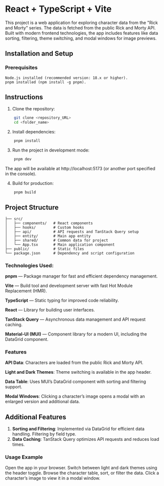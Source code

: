 # React + TypeScript + Vite

This project is a web application for exploring character data from the "Rick and Morty" series. The data is fetched from the public Rick and Morty API. Built with modern frontend technologies, the app includes features like data sorting, filtering, theme switching, and modal windows for image previews.

## Installation and Setup
### Prerequisites

    Node.js installed (recommended version: 18.x or higher).
    pnpm installed (npm install -g pnpm).

## Instructions

1. Clone the repository:
```sh
    git clone <repository_URL>
    cd <folder_name>
```

2. Install dependencies:
```sh
    pnpm install
```

3. Run the project in development mode:

```sh
    pnpm dev
```
The app will be available at http://localhost:5173 (or another port specified in the console).

4. Build for production:
```sh
    pnpm build
```

## Project Structure
```
├── src/
│   ├── components/   # React components
│   ├── hooks/        # Custom hooks
│   ├── api/          # API requests and TanStack Query setup
│   ├── entity/       # Main app entity
│   ├── shared/       # Common data for project
│   └── App.tsx       # Main application component
├── public/           # Static files
└── package.json      # Dependency and script configuration
```

### Technologies Used:

**pnpm** — Package manager for fast and efficient dependency management.

**Vite** — Build tool and development server with fast Hot Module Replacement (HMR).

**TypeScript** — Static typing for improved code reliability.

**React** — Library for building user interfaces.

**TanStack Query** — Asynchronous data management and API request caching.

**Material-UI (MUI)** — Component library for a modern UI, including the DataGrid component.

### Features

**API Data**: Characters are loaded from the public Rick and Morty API.

**Light and Dark Themes**: Theme switching is available in the app header.

**Data Table**: Uses MUI’s DataGrid component with sorting and filtering support.

**Modal Windows**: Clicking a character’s image opens a modal with an enlarged version and additional data.


## Additional Features

1. **Sorting and Filtering**: Implemented via DataGrid for efficient data handling. Filtering by field type.
2. **Data Caching**: TanStack Query optimizes API requests and reduces load times.


### Usage Example

Open the app in your browser.
Switch between light and dark themes using the header toggle.
Browse the character table, sort, or filter the data.
Click a character’s image to view it in a modal window.
